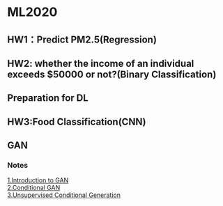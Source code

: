 # ML2020

## HW1：Predict PM2.5(Regression)
## HW2: whether the income of an individual exceeds $50000 or not?(Binary Classification)

## Preparation for DL

## HW3:Food Classification(CNN)

## GAN

### Notes

[1.Introduction to GAN](https://github.com/xh-1ceee/ML2020/blob/master/GAN%20Notes/Introduction%20to%20GAN.pdf)    
[2.Conditional GAN](https://github.com/xh-1ceee/ML2020/blob/master/GAN%20Notes/Conditional%20Generation.pdf)    
[3.Unsupervised Conditional Generation](https://github.com/xh-1ceee/ML2020/blob/master/GAN%20Notes/Unsupervised%20Conditional%20Generation.pdf)   




